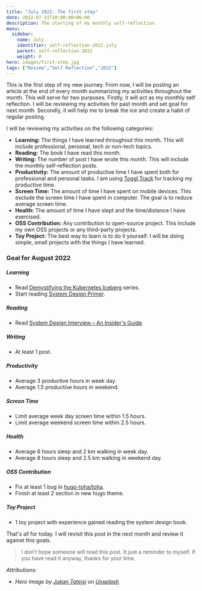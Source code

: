 ```yaml
---
title: "July 2022: The first step"
date: 2022-07-31T10:00:00+06:00
description: The starting of my monthly self-reflection.
menu:
  sidebar:
    name: July
    identifier: self-reflection-2022-july
    parent: self-reflection-2022
    weight: 0
hero: images/first-step.jpg
tags: ["Review","Self Reflection","2022"]
---
```


This is the first step of my new journey. From now, I will be posting an article at the end of every month summarizing my activities throughout the month. This will serve for two purposes. Firstly, it will act as my monthly self reflection. I will be reviewing my activities for past month and set goal for next month. Secondly, it will help me to break the ice and create a habit of regular posting.

I will be reviewing my activities on the following categories:

- **Learning:** The things I have learned throughout this month. This will include professional, personal, tech or non-tech topics.
- **Reading:** The book I have read this month.
- **Writing:** The number of post I have wrote this month. This will include the monthly self-reflection posts.
- **Productivity:** The amount of productive time I have spent both for professional and personal tasks. I am using [Toggl Track](https://toggl.com/track/) for tracking my productive time.
- **Screen Time:** The amount of time I have spent on mobile devices. This exclude the screen time I have spent in computer. The goal is to reduce average screen time.
- **Health:** The amount of time I have slept and the time/distance I have exercised.
- **OSS Contribution:** Any contribution to open-source project. This include my own OSS projects or any third-party projects.
- **Toy Project:** The best way to learn is to do it yourself. I will be doing simple, small projects with the things I have learned.

### Goal for August 2022

##### Learning

- Read [Demystifying the Kubernetes Iceberg](https://asankov.dev/blog/2022/05/15/demystifying-the-kubernetes-iceberg-part-1/) series.
- Start reading [System Design Primer](https://github.com/donnemartin/system-design-primer).

##### Reading

- Read [System Design Interview – An Insider's Guide](https://www.goodreads.com/book/show/54109255-system-design-interview-an-insider-s-guide).

##### Writing

- At least 1 post.

##### Productivity

- Average 3 productive hours in week day.
- Average 1.5 productive hours in weekend.

##### Screen Time

- Limit average week day screen time within 1.5 hours.
- Limit average weekend screen time within 2.5 hours.

##### Health

- Average 6 hours sleep and 2 km walking in week day.
- Average 8 hours sleep and 2.5 km walking in weekend day.

##### OSS Contribution

- Fix at least 1 bug in [hugo-toha/toha](https://github.com/hugo-toha/toha).
- Finish at least 2 section in new hugo theme.

##### Toy Project

- 1 toy project with experience gained reading the system design book.

That's all for today. I will revisit this post in the next month and review it against this goals.

> I don't hope someone will read this post. It just a reminder to myself. If you have read it anyway, thanks for your time.

*Attributions:*

- *Hero Image by [Jukan Tateisi](https://unsplash.com/@tateisimikito?utm_source=unsplash&utm_medium=referral&utm_content=creditCopyText) on [Unsplash](https://unsplash.com/?utm_source=unsplash&utm_medium=referral&utm_content=creditCopyText)*
